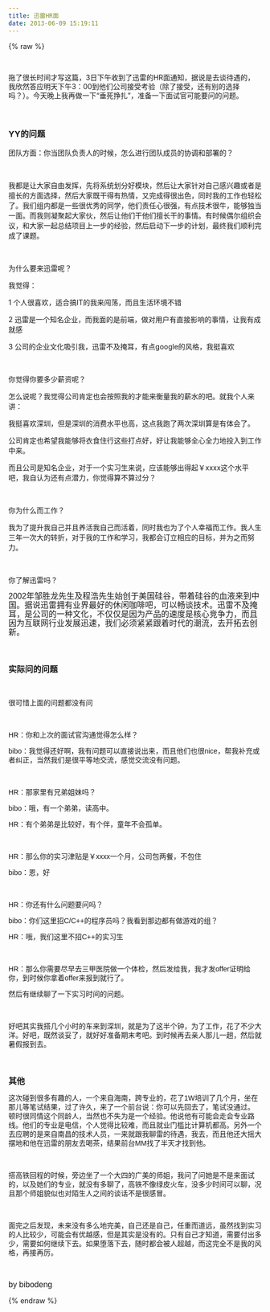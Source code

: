 ```yaml
---
title: 迅雷HR面
date: 2013-06-09 15:19:11
---
```

{% raw %}
<style type="text/css"></style>
<style type="text/css"></style>
﻿﻿<link type="text/css" rel="stylesheet" href="http://bibodeng.web-149.com/content/plugins/bibo_mark/article_bibo.css"> <div class="art_content"><span style="line-height:1.3em;">拖了很长时间才写这篇，3日下午收到了迅雷的HR面通知，据说是去谈待遇的，我欣然答应明天下午3：00到他们公司接受考验（除了接受，还有别的选择吗？）。今天晚上我再做一下“垂死挣扎”，准备一下面试官可能要问的问题。</span><br />
    <p>
        <br />
    </p>
    <h3>
        YY的问题
    </h3>
    <p>
        团队方面：你当团队负责人的时候，怎么进行团队成员的协调和部署的？
    </p>
    <p>
        <br />
    </p>
    <p>
        我都是让大家自由发挥，先将系统划分好模块，然后让大家针对自己感兴趣或者是擅长的方面选择，然后大家既干得有热情，又完成得很出色，同时我的工作也轻松了。我们组内都是一些很优秀的同学，他们责任心很强，有点技术很牛，能够独当一面。而我则凝聚起大家伙，然后让他们干他们擅长干的事情。有时候偶尔组织会议，和大家一起总结项目上一步的经验，然后启动下一步的计划，最终我们顺利完成了课题。
    </p>
    <p>
        <br />
    </p>
    <p>
        为什么要来迅雷呢？
    </p>
    <p>
        我觉得：
    </p>
    <p>
        1 个人很喜欢，适合搞IT的我来闯荡，而且生活环境不错
    </p>
    <p>
        2 迅雷是一个知名企业，而我面的是前端，做对用户有直接影响的事情，让我有成就感
    </p>
    <p>
        3 公司的企业文化吸引我，迅雷不及掩耳，有点google的风格，我挺喜欢
    </p>
    <p>
        <br />
    </p>
    <p>
        你觉得你要多少薪资呢？
    </p>
    <p>
        怎么说呢？我觉得公司肯定也会按照我的才能来衡量我的薪水的吧。就我个人来讲：
    </p>
    <p>
        我挺喜欢深圳，但是深圳的消费水平也高，这点我跑了两次深圳算是有体会了。
    </p>
    <p>
        公司肯定也希望我能够将衣食住行这些打点好，好让我能够全心全力地投入到工作中来。
    </p>
    <p>
        而且公司是知名企业，对于一个实习生来说，应该能够出得起￥xxxx这个水平吧，我自认为还有点潜力，你觉得算不算过分？
    </p>
    <p>
        <br />
    </p>
    <p>
        你为什么而工作？<br />
    </p>
    <p>
        我为了提升我自己并且养活我自己而活着，同时我也为了个人幸福而工作。我人生三年一次大的转折，对于我的工作和学习，我都会订立相应的目标，并为之而努力。
    </p>
    <p>
        <br />
    </p>
    <p>
        你了解迅雷吗？
    </p>
    <p>
        <span style="font-family:arial, helvetica, sans-serif;font-size:13px;line-height:18px;background-color:#ffffff;"><span style="font-size:16px;">2002年邹胜龙先生及程浩先生始创于美国硅谷，带着硅谷的血液来到中国。据说</span><span style="font-size:16px;">迅雷拥有业界最好的休闲咖啡吧，可以畅谈技术。迅雷不及掩耳，是公司的一种文化，不仅仅是因为产品的速度是核心竞争力，而且因为互联网行业发展迅速，我们必须紧紧跟着时代的潮流，去开拓去创新。</span></span><br />
    </p>
    <p>
        <span style="font-family:arial, helvetica, sans-serif;font-size:13px;line-height:18px;background-color:#ffffff;"><span style="font-size:16px;"><br />
            </span></span>     </p>
    <h3>
        <span style="font-family:arial, helvetica, sans-serif;"><span style="line-height:18px;">实际问的问题</span></span>     </h3>
    <p>
        <span style="font-family:arial, helvetica, sans-serif;"><span style="line-height:18px;"><br />
            </span></span>     </p>
    <p>
        <span style="font-family:arial, helvetica, sans-serif;"><span style="line-height:18px;">很可惜上面的问题都没有问</span></span>     </p>
    <p>
        <span style="font-family:arial, helvetica, sans-serif;"><span style="line-height:18px;"><br />
            </span></span>     </p>
    <p>
        <span style="font-family:arial, helvetica, sans-serif;"><span style="line-height:18px;">HR：你和上次的面试官沟通觉得怎么样？</span></span>     </p>
    <p>
        <span style="font-family:arial, helvetica, sans-serif;"><span style="line-height:18px;">bibo：我觉得还好啊，我有问题可以直接说出来，而且他们也很nice，帮我补充或者纠正，当然我们是很平等地交流，感觉交流没有问题。</span></span>     </p>
    <p>
        <span style="font-family:arial, helvetica, sans-serif;"><span style="line-height:18px;"><br />
            </span></span>     </p>
    <p>
        <span style="font-family:arial, helvetica, sans-serif;"><span style="line-height:18px;">HR：那家里有兄弟姐妹吗？</span></span>     </p>
    <p>
        <span style="font-family:arial, helvetica, sans-serif;"><span style="line-height:18px;">bibo：哦，有一个弟弟，读高中。</span></span>     </p>
    <p>
        <span style="font-family:arial, helvetica, sans-serif;"><span style="line-height:18px;">HR：有个弟弟是比较好，有个伴，童年不会孤单。</span></span>     </p>
    <p>
        <span style="line-height:18px;font-family:arial, helvetica, sans-serif;"><br />
        </span>     </p>
    <p>
        <span style="line-height:18px;font-family:arial, helvetica, sans-serif;">HR：那么你的实习津贴是￥xxxx一个月，公司包两餐，不包住</span><br />
    </p>
    <p>
        <span style="line-height:18px;font-family:arial, helvetica, sans-serif;">bibo：恩，好 </span>     </p>
    <p>
        <span style="line-height:18px;font-family:arial, helvetica, sans-serif;"><br />
        </span>     </p>
    <p>
        <span style="line-height:18px;font-family:arial, helvetica, sans-serif;">HR：你还有什么问题要问吗？</span>     </p>
    <p>
        <span style="line-height:18px;font-family:arial, helvetica, sans-serif;">bibo：你们这里招C/C++的程序员吗？我看到那边都有做游戏的组？</span>     </p>
    <p>
        <span style="line-height:18px;font-family:arial, helvetica, sans-serif;">HR：哦，我们这里不招C++的实习生</span>     </p>
    <p>
        <span style="line-height:18px;font-family:arial, helvetica, sans-serif;"><br />
        </span>     </p>
    <p>
        <span style="line-height:18px;font-family:arial, helvetica, sans-serif;">HR：那么你需要尽早去三甲医院做一个体检，然后发给我，我才发offer证明给你，到时候你拿着offer来报到就行了。</span>     </p>
    <p>
        <span style="line-height:18px;font-family:arial, helvetica, sans-serif;">然后有继续聊了一下实习时间的问题。</span>     </p>
    <p>
        <span style="line-height:18px;font-family:arial, helvetica, sans-serif;"><br />
        </span>     </p>
    <p>
        <span style="line-height:18px;font-family:arial, helvetica, sans-serif;">好吧其实我搭几个小时的车来到深圳，就是为了这半个钟，为了工作，花了不少大洋。好吧，既然谈妥了，就好好准备期末考吧。到时候再去亲人那儿一趟，然后就暑假报到去。</span>     </p>
    <p>
        <span style="line-height:18px;font-family:arial, helvetica, sans-serif;"><br />
        </span>     </p>
    <h3>
        <span style="line-height:18px;font-family:arial, helvetica, sans-serif;">其他</span>     </h3>
    <p>
        <span style="font-family:arial, helvetica, sans-serif;"><span style="line-height:18px;">这次碰到很多有趣的人，一个来自海南，跨专业的，花了1W培训了几个月，坐在那儿等笔试结果，过了许久，来了一个前台说：你可以先回去了，笔试没通过。 顿时很同情这个同龄人，当然也不失为是一个经验。他说他有可能会走会专业路线。他们的专业是电信，个人觉得比较难，而且就业门槛比计算机都高。另外一个去应聘的是来自南昌的技术人员，一来就跟我聊雷的待遇，我去，而且他还大摇大摆地和他在迅雷的朋友去喝茶，结果前台MM找了半天才找到他。</span></span>     </p>
    <p>
        <span style="font-family:arial, helvetica, sans-serif;"><span style="line-height:18px;"><br />
            </span></span>     </p>
    <p>
        <span style="font-family:arial, helvetica, sans-serif;"><span style="line-height:18px;">搭高铁回程的时候，旁边坐了一个大四的广美的师姐，我问了问她是不是来面试的，以及她们的专业，就没有多聊了，高铁不像绿皮火车，没多少时间可以聊，况且那个师姐貌似也对陌生人之间的谈话不是很感冒。</span></span>     </p>
    <p>
        <span style="font-family:arial, helvetica, sans-serif;"><span style="line-height:18px;"><br />
            </span></span>     </p>
    <p>
        <span style="font-family:arial, helvetica, sans-serif;"><span style="line-height:18px;">面完之后发现，未来没有多么地完美，自己还是自己，任重而道远，虽然找到实习的人比较少，可能会有优越感，但是其实是没有的。只有自己才知道，需要付出多少，需要如何继续下去。如果堕落下去，随时都会被人超越，而这完全不是我的风格，再接再厉。</span></span>     </p>
    <p>
        <span style="font-family:arial, helvetica, sans-serif;font-size:13px;line-height:18px;background-color:#ffffff;"><span style="font-size:16px;"><br />
            </span></span>     </p>
    <p>
        <span style="font-family:arial, helvetica, sans-serif;font-size:13px;line-height:18px;background-color:#ffffff;"><span style="font-size:16px;">by bibodeng</span></span>     </p>
</div>{% endraw %}
